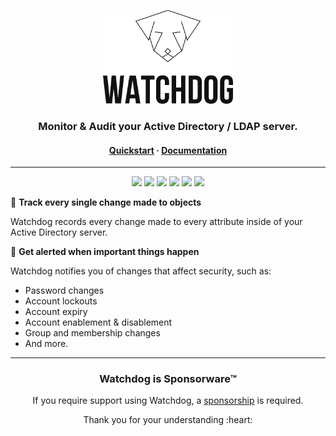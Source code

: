 <p align="center">
    <img title="Watchdog" height="150" src="https://raw.githubusercontent.com/DirectoryTree/LdapWatchdog.com/master/source/assets/img/logo-large.png"/>
</p>

<h3 align="center">
Monitor & Audit your Active Directory / LDAP server.
</h3>

<h4 align="center">
    <a href="https://ldapwatchdog.com/docs/quickstart/">Quickstart</a>
    <span> · </span>
    <a href="https://ldapwatchdog.com/docs/">Documentation</a>
</h4>

<hr/>

<p align="center">
    <a href="https://laravel.com"><img src="https://img.shields.io/badge/Built_for-Laravel-green.svg?style=flat-square"></a>
    <a href="https://travis-ci.com/directorytree/watchdog"><img src="https://img.shields.io/travis/directorytree/watchdog.svg?style=flat-square"></a>
    <a href="https://scrutinizer-ci.com/g/directorytree/watchdog"><img src="https://img.shields.io/scrutinizer/g/directorytree/watchdog/master.svg?style=flat-square"></a>
    <a href="https://packagist.org/packages/directorytree/watchdog"><img src="https://img.shields.io/packagist/dt/directorytree/watchdog.svg?style=flat-square"></a>
    <a href="https://packagist.org/packages/directorytree/watchdog"><img src="https://img.shields.io/packagist/v/directorytree/watchdog.svg?style=flat-square"></a>
    <a href="https://packagist.org/packages/directorytree/watchdog"><img src="https://img.shields.io/packagist/l/directorytree/watchdog.svg?style=flat-square"></a>
</p>

💼 **Track every single change made to objects**

Watchdog records every change made to every attribute inside of your Active Directory server.

🚨 **Get alerted when important things happen**

Watchdog notifies you of changes that affect security, such as:

- Password changes
- Account lockouts
- Account expiry
- Account enablement & disablement
- Group and membership changes
- And more.

---

<h3 align="center">Watchdog is Sponsorware™</h3>

<p align="center">If you require support using Watchdog, a <a href="https://github.com/sponsors/stevebauman">sponsorship</a> is required.</p>

<p align="center">Thank you for your understanding :heart:</p>
